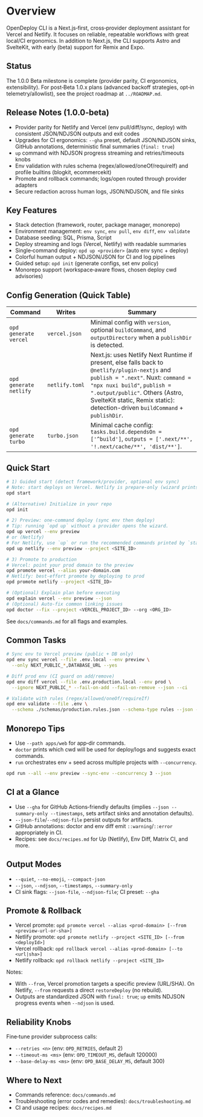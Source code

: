 # Overview

OpenDeploy CLI is a Next.js‑first, cross‑provider deployment assistant for Vercel and Netlify. It focuses on reliable, repeatable workflows with great local/CI ergonomics. In addition to Next.js, the CLI supports Astro and SvelteKit, with early (beta) support for Remix and Expo.

## Status

The 1.0.0 Beta milestone is complete (provider parity, CI ergonomics, extensibility). For post‑Beta 1.0.x plans (advanced backoff strategies, opt‑in telemetry/allowlist), see the project roadmap at `../ROADMAP.md`.

## Release Notes (1.0.0‑beta)

- Provider parity for Netlify and Vercel (env pull/diff/sync, deploy) with consistent JSON/NDJSON outputs and exit codes
- Upgrades for CI ergonomics: `--gha` preset, default JSON/NDJSON sinks, GitHub annotations, deterministic final summaries (`final: true`)
- `up` command with NDJSON progress streaming and retries/timeouts knobs
- Env validation with rules schema (regex/allowed/oneOf/requireIf) and profile builtins (blogkit, ecommercekit)
- Promote and rollback commands; logs/open routed through provider adapters
- Secure redaction across human logs, JSON/NDJSON, and file sinks

## Key Features

- Stack detection (framework, router, package manager, monorepo)
- Environment management: `env sync`, `env pull`, `env diff`, `env validate`
- Database seeding: SQL, Prisma, Script
- Deploy streaming and logs (Vercel, Netlify) with readable summaries
- Single‑command deploy: `opd up <provider>` (auto env sync + deploy)
- Colorful human output + NDJSON/JSON for CI and log pipelines
- Guided setup: `opd init` (generate configs, set env policy)
- Monorepo support (workspace‑aware flows, chosen deploy cwd advisories)

## Config Generation (Quick Table)

| Command                              | Writes         | Summary |
|--------------------------------------|----------------|---------|
| `opd generate vercel`         | `vercel.json`  | Minimal config with `version`, optional `buildCommand`, and `outputDirectory` when a `publishDir` is detected. |
| `opd generate netlify`        | `netlify.toml` | Next.js: uses Netlify Next Runtime if present, else falls back to `@netlify/plugin-nextjs` and `publish = ".next"`. Nuxt: `command = "npx nuxi build"`, `publish = ".output/public"`. Others (Astro, SvelteKit static, Remix static): detection-driven `buildCommand` + `publishDir`. |
| `opd generate turbo`          | `turbo.json`   | Minimal cache config: `tasks.build.dependsOn = ['^build']`, `outputs = ['.next/**', '!.next/cache/**', 'dist/**']`. |

## Quick Start

```bash
# 1) Guided start (detect framework/provider, optional env sync)
# Note: start deploys on Vercel. Netlify is prepare-only (wizard prints recommended commands).
opd start

# (Alternative) Initialize in your repo
opd init

# 2) Preview: one‑command deploy (sync env then deploy)
# Tip: running `opd up` without a provider opens the wizard.
opd up vercel --env preview
# or (Netlify)
# For Netlify, use `up` or run the recommended commands printed by `start`.
opd up netlify --env preview --project <SITE_ID>

# 3) Promote to production
# Vercel: point your prod domain to the preview
opd promote vercel --alias your-domain.com
# Netlify: best‑effort promote by deploying to prod
opd promote netlify --project <SITE_ID>

# (Optional) Explain plan before executing
opd explain vercel --env preview --json
# (Optional) Auto‑fix common linking issues
opd doctor --fix --project <VERCEL_PROJECT_ID> --org <ORG_ID>
```

See `docs/commands.md` for all flags and examples.

## Common Tasks

```bash
# Sync env to Vercel preview (public + DB only)
opd env sync vercel --file .env.local --env preview \
  --only NEXT_PUBLIC_*,DATABASE_URL --yes

# Diff prod env (CI guard on add/remove)
opd env diff vercel --file .env.production.local --env prod \
  --ignore NEXT_PUBLIC_* --fail-on-add --fail-on-remove --json --ci

# Validate with rules (regex/allowed/oneOf/requireIf)
opd env validate --file .env \
  --schema ./schemas/production.rules.json --schema-type rules --json --ci
```

## Monorepo Tips

- Use `--path apps/web` for app‑dir commands.
- `doctor` prints which cwd will be used for deploy/logs and suggests exact commands.
- `run` orchestrates env + seed across multiple projects with `--concurrency`.

```bash
opd run --all --env preview --sync-env --concurrency 3 --json
```

## CI at a Glance

- Use `--gha` for GitHub Actions‑friendly defaults (implies `--json --summary-only --timestamps`, sets artifact sinks and annotation defaults).
- `--json-file`/`--ndjson-file` persist outputs for artifacts.
- GitHub annotations: doctor and env diff emit `::warning`/`::error` appropriately in CI.
- Recipes: see `docs/recipes.md` for Up (Netlify), Env Diff, Matrix CI, and more.

## Output Modes

- `--quiet`, `--no-emoji`, `--compact-json`
- `--json`, `--ndjson`, `--timestamps`, `--summary-only`
 - CI sink flags: `--json-file`, `--ndjson-file`; CI preset: `--gha`

## Promote & Rollback

- Vercel promote: `opd promote vercel --alias <prod-domain> [--from <preview-url-or-sha>]`
- Netlify promote: `opd promote netlify --project <SITE_ID> [--from <deployId>]`
- Vercel rollback: `opd rollback vercel --alias <prod-domain> [--to <url|sha>]`
- Netlify rollback: `opd rollback netlify --project <SITE_ID>`

Notes:

- With `--from`, Vercel promotion targets a specific preview (URL/SHA). On Netlify, `--from` requests a direct `restoreDeploy` (no rebuild).
- Outputs are standardized JSON with `final: true`; `up` emits NDJSON progress events when `--ndjson` is used.

## Reliability Knobs

Fine‑tune provider subprocess calls:

- `--retries <n>` (env: `OPD_RETRIES`, default 2)
- `--timeout-ms <ms>` (env: `OPD_TIMEOUT_MS`, default 120000)
- `--base-delay-ms <ms>` (env: `OPD_BASE_DELAY_MS`, default 300)

## Where to Next

- Commands reference: `docs/commands.md`
- Troubleshooting (error codes and remedies): `docs/troubleshooting.md`
- CI and usage recipes: `docs/recipes.md`
